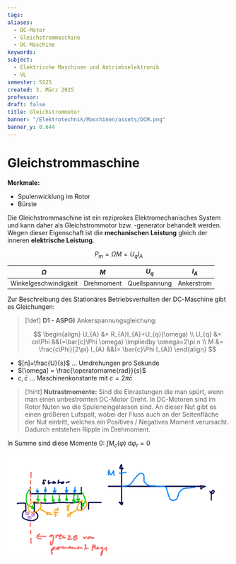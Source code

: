 ```yaml
---
tags: 
aliases:
  - DC-Motor
  - Gleichstrommaschine
  - DC-Maschine
keywords: 
subject:
  - Elektrische Maschinen und Antriebselektronik
  - VL
semester: SS25
created: 3. März 2025
professor: 
draft: false
title: Gleichstrommotor
banner: "/Elektrotechnik/Maschinen/assets/DCM.png"
banner_y: 0.644
---
```

 

# Gleichstrommaschine

**Merkmale:**

- Spulenwicklung im Rotor
- Bürste


Die Gleichstrommaschine ist ein reziprokes Elektromechanisches System und kann daher als Gleichstrommotor bzw. -generator behandelt werden. Wegen dieser Eigenschaft ist die **mechanischen Leistung** gleich der inneren **elektrische Leistung**.

$$ P_{m} = \Omega M=U_{q}I_{A} $$

|       $\Omega$        | $M$        | $U_{q}$       | $I_{A}$    |
| :-------------------: | :--------: | :-----------: | :--------: |
| Winkelgeschwindigkeit | Drehmoment | Quellspannung | Ankerstrom |

Zur Beschreibung des Stationäres Betriebsverhalten der DC-Maschine gibt es Gleichungen:

> [!def] **D1 - ASPG)** Ankerspannungsgleichung:
> 
> $$
> \begin{align}
> U_{A} &= R_{A}I_{A}+U_{q}(\omega) \\
> U_{q} &= cn\Phi &&(=\bar{c}\Phi \omega) \impliedby \omega=2\pi n \\
> M &= \frac{c\Phi}{2\pi} I_{A} &&(= \bar{c}\Phi I_{A})
> \end{align} 
> $$


- $[n]=\frac{U}{s}$ ... Umdrehungen pro Sekunde
- $[\omega] = \frac{\operatorname{rad}}{s}$
- $c, \bar{c}$ ... Maschinenkonstante mit $c = 2\pi \bar{c}$

> [!hint] **Nutrastmomente:** Sind die Einrastungen die man spürt, wenn man einen unbestromten DC-Motor Dreht.
> In DC-Motoren sind im Rotor Nuten wo die Spuleneingelassen sind. An dieser Nut gibt es einen größeren Lufspalt, wobei der Fluss auch an der Seitenfläche der Nut eintritt, welches ein Positives / Negatives Moment verursacht. Dadurch entstehen Ripple im Drehmoment. 

In Summe sind diese Momente $0$: $\int M_{c}(\varphi) \mathrm{~d}\varphi_{r}=0$

![invert_dark](assets/Nutrasten.png)